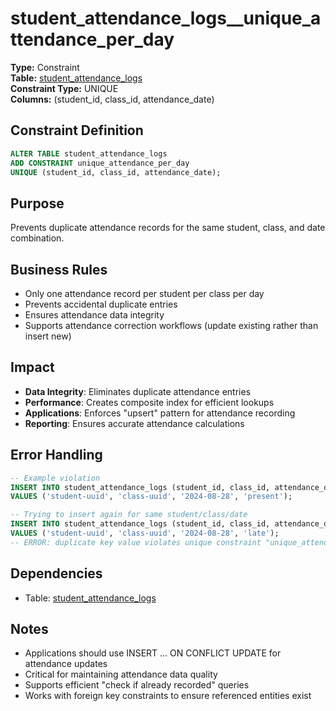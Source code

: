 # student_attendance_logs__unique_attendance_per_day

**Type:** Constraint  
**Table:** [student_attendance_logs](../tables/student_attendance_logs.md)  
**Constraint Type:** UNIQUE  
**Columns:** (student_id, class_id, attendance_date)

## Constraint Definition
```sql
ALTER TABLE student_attendance_logs 
ADD CONSTRAINT unique_attendance_per_day 
UNIQUE (student_id, class_id, attendance_date);
```

## Purpose
Prevents duplicate attendance records for the same student, class, and date combination.

## Business Rules
- Only one attendance record per student per class per day
- Prevents accidental duplicate entries
- Ensures attendance data integrity
- Supports attendance correction workflows (update existing rather than insert new)

## Impact
- **Data Integrity**: Eliminates duplicate attendance entries
- **Performance**: Creates composite index for efficient lookups
- **Applications**: Enforces "upsert" pattern for attendance recording
- **Reporting**: Ensures accurate attendance calculations

## Error Handling
```sql
-- Example violation
INSERT INTO student_attendance_logs (student_id, class_id, attendance_date, status) 
VALUES ('student-uuid', 'class-uuid', '2024-08-28', 'present');

-- Trying to insert again for same student/class/date
INSERT INTO student_attendance_logs (student_id, class_id, attendance_date, status) 
VALUES ('student-uuid', 'class-uuid', '2024-08-28', 'late');
-- ERROR: duplicate key value violates unique constraint "unique_attendance_per_day"
```

## Dependencies
- Table: [student_attendance_logs](../tables/student_attendance_logs.md)

## Notes
- Applications should use INSERT ... ON CONFLICT UPDATE for attendance updates
- Critical for maintaining attendance data quality
- Supports efficient "check if already recorded" queries
- Works with foreign key constraints to ensure referenced entities exist